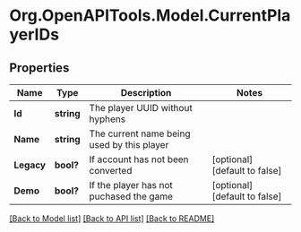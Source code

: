 # Org.OpenAPITools.Model.CurrentPlayerIDs
## Properties

Name | Type | Description | Notes
------------ | ------------- | ------------- | -------------
**Id** | **string** | The player UUID without hyphens | 
**Name** | **string** | The current name being used by this player | 
**Legacy** | **bool?** | If account has not been converted | [optional] [default to false]
**Demo** | **bool?** | If the player has not puchased the game | [optional] [default to false]

[[Back to Model list]](../README.md#documentation-for-models) [[Back to API list]](../README.md#documentation-for-api-endpoints) [[Back to README]](../README.md)

